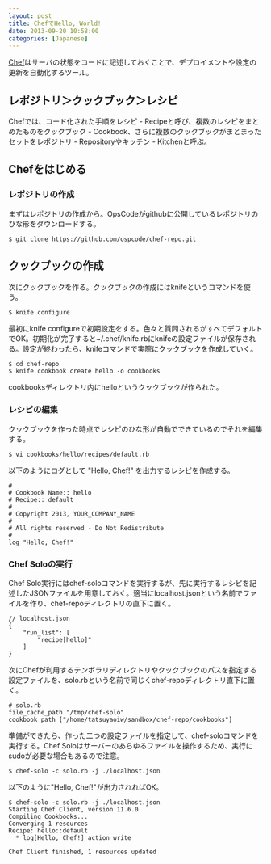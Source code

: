 ```yaml
---
layout: post
title: ChefでHello, World!
date: 2013-09-20 10:58:00
categories: [Japanese]
---
```


[Chef](http://www.opscode.com/chef/ "Chef")はサーバの状態をコードに記述しておくことで、デプロイメントや設定の更新を自動化するツール。

## レポジトリ＞クックブック＞レシピ

Chefでは、コード化された手順をレシピ - Recipeと呼び、複数のレシピをまとめたものをクックブック - Cookbook、さらに複数のクックブックがまとまったセットをレポジトリ - Repositoryやキッチン - Kitchenと呼ぶ。

## Chefをはじめる

### レポジトリの作成

まずはレポジトリの作成から。OpsCodeがgithubに公開しているレポジトリのひな形をダウンロードする。

    $ git clone https://github.com/ospcode/chef-repo.git

## クックブックの作成

次にクックブックを作る。クックブックの作成にはknifeというコマンドを使う。

    $ knife configure

最初にknife configureで初期設定をする。色々と質問されるがすべてデフォルトでOK。初期化が完了すると~/.chef/knife.rbにknifeの設定ファイルが保存される。設定が終わったら、knifeコマンドで実際にクックブックを作成していく。

    $ cd chef-repo
    $ knife cookbook create hello -o cookbooks

cookbooksディレクトリ内にhelloというクックブックが作られた。

### レシピの編集

クックブックを作った時点でレシピのひな形が自動でできているのでそれを編集する。

    $ vi cookbooks/hello/recipes/default.rb

以下のようにログとして "Hello, Chef!" を出力するレシピを作成する。

    #
    # Cookbook Name:: hello
    # Recipe:: default
    #
    # Copyright 2013, YOUR_COMPANY_NAME
    #
    # All rights reserved - Do Not Redistribute
    #
    log "Hello, Chef!"

### Chef Soloの実行

Chef Solo実行にはchef-soloコマンドを実行するが、先に実行するレシピを記述したJSONファイルを用意しておく。適当にlocalhost.jsonという名前でファイルを作り、chef-repoディレクトリの直下に置く。

    // localhost.json
    {
        "run_list": [
            "recipe[hello]"
        ]
    }

次にChefが利用するテンポラリディレクトリやクックブックのパスを指定する設定ファイルを、solo.rbという名前で同じくchef-repoディレクトリ直下に置く。

    # solo.rb
    file_cache_path "/tmp/chef-solo"
    cookbook_path ["/home/tatsuyaoiw/sandbox/chef-repo/cookbooks"]

準備ができたら、作った二つの設定ファイルを指定して、chef-soloコマンドを実行する。Chef Soloはサーバーのあらゆるファイルを操作するため、実行にsudoが必要な場合もあるので注意。

    $ chef-solo -c solo.rb -j ./localhost.json

以下のように"Hello, Chef!"が出力されればOK。

    $ chef-solo -c solo.rb -j ./localhost.json 
    Starting Chef Client, version 11.6.0
    Compiling Cookbooks...
    Converging 1 resources
    Recipe: hello::default
      * log[Hello, Chef!] action write
    
    Chef Client finished, 1 resources updated
